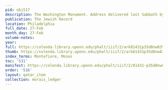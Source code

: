 ```yaml
---
pid: obj517
description: The Washington Monument. Address delivered last Sabbath by Rev. S. Morais.
publication: The Jewish Record
location: Philadelphia
full_date: 27-Feb
month_day: 27-Feb
volume-notes:
year:
full: https://colenda.library.upenn.edu/phalt/iiif/2/ark81431p35d8nw83%2FSHA256E-s7422139--6ff5729329a8ec7b3c24b8bfbe91506490e6a1719c207afbf23d2f2f3cc3a948.jpeg/full/3500,/0/default.jpg
thumb: https://colenda.library.upenn.edu/phalt/iiif/2/ark81431p35d8nw83%2FSHA256E-s7422139--6ff5729329a8ec7b3c24b8bfbe91506490e6a1719c207afbf23d2f2f3cc3a948.jpeg/full/!200,200/0/default.jpg
index_terms: Montefiore, Moses
toc: '531'
manifest: https://colenda.library.upenn.edu/phalt/iiif/2/81431-p35d8nw83/manifest
order: '516'
layout: qatar_item
collection: morais_ledger
---
```


